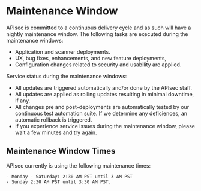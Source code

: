 # Maintenance Window

APIsec is committed to a continuous delivery cycle and as such will have a nightly maintenance window.
The following tasks are executed during the maintenance windows:

- Application and scanner deployments.
- UX, bug fixes, enhancements, and new feature deployments,
- Configuration changes related to security and usability are applied.

Service status during the maintenance windows:

- All updates are triggered automatically and/or done by the APIsec staff.
- All updates are applied as rolling updates resulting in minimal downtime, if any. 
- All changes pre and post-deployments are automatically tested by our continuous test automation suite.  If we determine any deficiences, an automatic rollback is triggered.
- If you experience service issues during the maintenance window, please wait a few minutes and try again.

## Maintenance Window Times

APIsec currently is using the following maintenance times:

```
- Monday - Saturday: 2:30 AM PST until 3 AM PST
- Sunday 2:30 AM PST until 3:30 AM PST.
```
